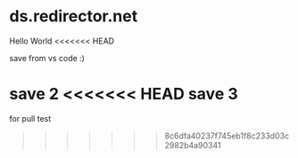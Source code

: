 # ds.redirector.net

Hello World
<<<<<<< HEAD

save from vs code :)

save 2
<<<<<<< HEAD
save 3
=======

for pull test
>>>>>>> 8c6dfa40237f745eb1f8c233d03c2982b4a90341
